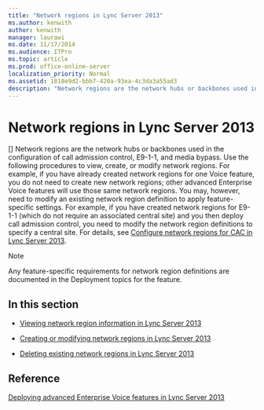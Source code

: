 ```yaml
---
title: "Network regions in Lync Server 2013"
ms.author: kenwith
author: kenwith
manager: laurawi
ms.date: 11/17/2014
ms.audience: ITPro
ms.topic: article
ms.prod: office-online-server
localization_priority: Normal
ms.assetid: 1818e9d2-bbb7-420a-93ea-4c3da3a55ad3
description: "Network regions are the network hubs or backbones used in the configuration of call admission control, E9-1-1, and media bypass. Use the following procedures to view, create, or modify network regions. For example, if you have already created network regions for one Voice feature, you do not need to create new network regions; other advanced Enterprise Voice features will use those same network regions. You may, however, need to modify an existing network region definition to apply feature-specific settings. For example, if you have created network regions for E9-1-1 (which do not require an associated central site) and you then deploy call admission control, you need to modify the network region definitions to specify a central site. For details, see Configure network regions for CAC in Lync Server 2013."
---
```


# Network regions in Lync Server 2013
[]
Network regions are the network hubs or backbones used in the configuration of call admission control, E9-1-1, and media bypass. Use the following procedures to view, create, or modify network regions. For example, if you have already created network regions for one Voice feature, you do not need to create new network regions; other advanced Enterprise Voice features will use those same network regions. You may, however, need to modify an existing network region definition to apply feature-specific settings. For example, if you have created network regions for E9-1-1 (which do not require an associated central site) and you then deploy call admission control, you need to modify the network region definitions to specify a central site. For details, see [Configure network regions for CAC in Lync Server 2013](configure-network-regions-for-cac.md).
  
> [!NOTE]
> Any feature-specific requirements for network region definitions are documented in the Deployment topics for the feature. 
  
## In this section

- [Viewing network region information in Lync Server 2013](viewing-network-region-information.md)
    
- [Creating or modifying network regions in Lync Server 2013](creating-or-modifying-network-regions.md)
    
- [Deleting existing network regions in Lync Server 2013](deleting-existing-network-regions.md)
    
## Reference

[Deploying advanced Enterprise Voice features in Lync Server 2013](deploying-advanced-enterprise-voice-features.md)
  

